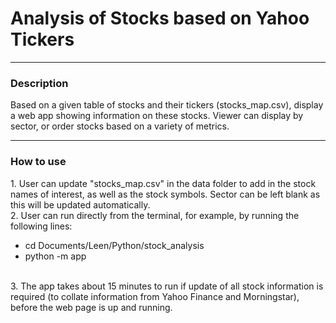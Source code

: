 <html>
<h1> Analysis of Stocks based on Yahoo Tickers </h1>
<hr>

<h3> Description </h3>
Based on a given table of stocks and their tickers (stocks_map.csv), display a web app showing information on these stocks. Viewer can display by sector, or order stocks based on a variety of metrics.
<hr>

<h3> How to use </h3>
1. User can update "stocks_map.csv" in the data folder to add in the stock names of interest, as well as the stock symbols. Sector can be left blank as this will be updated automatically. <br>
2. User can run directly from the terminal, for example, by running the following lines:

- cd Documents/Leen/Python/stock_analysis
- python -m app

<br>
3. The app takes about 15 minutes to run if update of all stock information is required (to collate information from Yahoo Finance and Morningstar), before the web page is up and running.

</html>
